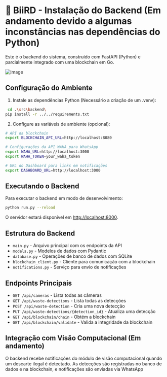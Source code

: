 # 🦅 BiiRD - Instalação do Backend (Em andamento devido a algumas inconstâncias nas dependências do Python)

Este é o backend do sistema, construído com FastAPI (Python) e parcialmente integrado com uma blockchain em Go.

![image](https://github.com/user-attachments/assets/87342879-da1f-4c02-a199-851cece43feb)

## Configuração do Ambiente

1. Instale as dependências Python (Necessário a criação de um .venv):

```bash
 cd .\src\backend\
pip install -r ../../requirements.txt
```

2. Configure as variáveis de ambiente (opcional):

```bash
# API da blockchain
export BLOCKCHAIN_API_URL=http://localhost:8080

# Configurações da API WAHA para WhatsApp
export WAHA_URL=http://localhost:3000
export WAHA_TOKEN=your_waha_token

# URL do Dashboard para links em notificações
export DASHBOARD_URL=http://localhost:3000
```

## Executando o Backend

Para executar o backend em modo de desenvolvimento:

```bash
python run.py --reload
```

O servidor estará disponível em [http://localhost:8000](http://localhost:8000).

## Estrutura do Backend

- `main.py` - Arquivo principal com os endpoints da API
- `models.py` - Modelos de dados com Pydantic 
- `database.py` - Operações de banco de dados com SQLite
- `blockchain_client.py` - Cliente para comunicação com a blockchain
- `notifications.py` - Serviço para envio de notificações

## Endpoints Principais

- `GET /api/cameras` - Lista todas as câmeras
- `GET /api/waste-detections` - Lista todas as detecções
- `POST /api/waste-detection` - Cria uma nova detecção
- `PUT /api/waste-detections/{detection_id}` - Atualiza uma detecção
- `GET /api/blockchain/chain` - Obtém a blockchain
- `GET /api/blockchain/validate` - Valida a integridade da blockchain

## Integração com Visão Computacional (Em andamento)

O backend recebe notificações do módulo de visão computacional quando um descarte ilegal é detectado. As detecções são registradas no banco de dados e na blockchain, e notificações são enviadas via WhatsApp
